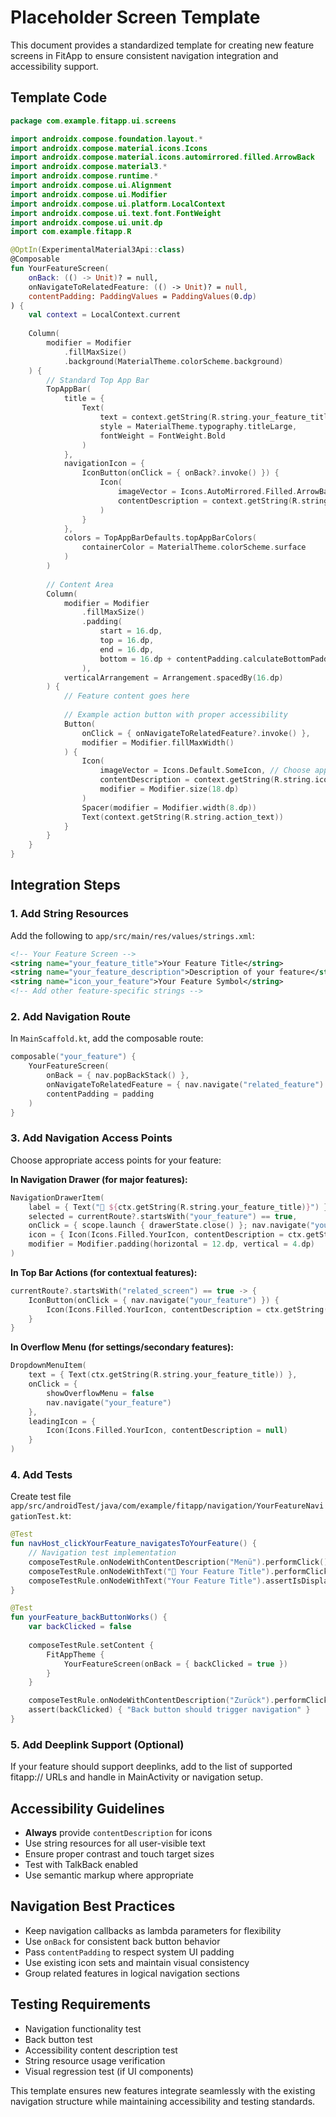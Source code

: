# Placeholder Screen Template

This document provides a standardized template for creating new feature screens in FitApp to ensure consistent navigation integration and accessibility support.

## Template Code

```kotlin
package com.example.fitapp.ui.screens

import androidx.compose.foundation.layout.*
import androidx.compose.material.icons.Icons
import androidx.compose.material.icons.automirrored.filled.ArrowBack
import androidx.compose.material3.*
import androidx.compose.runtime.*
import androidx.compose.ui.Alignment
import androidx.compose.ui.Modifier
import androidx.compose.ui.platform.LocalContext
import androidx.compose.ui.text.font.FontWeight
import androidx.compose.ui.unit.dp
import com.example.fitapp.R

@OptIn(ExperimentalMaterial3Api::class)
@Composable
fun YourFeatureScreen(
    onBack: (() -> Unit)? = null,
    onNavigateToRelatedFeature: (() -> Unit)? = null,
    contentPadding: PaddingValues = PaddingValues(0.dp)
) {
    val context = LocalContext.current
    
    Column(
        modifier = Modifier
            .fillMaxSize()
            .background(MaterialTheme.colorScheme.background)
    ) {
        // Standard Top App Bar
        TopAppBar(
            title = {
                Text(
                    text = context.getString(R.string.your_feature_title), // Add to strings.xml
                    style = MaterialTheme.typography.titleLarge,
                    fontWeight = FontWeight.Bold
                )
            },
            navigationIcon = {
                IconButton(onClick = { onBack?.invoke() }) {
                    Icon(
                        imageVector = Icons.AutoMirrored.Filled.ArrowBack,
                        contentDescription = context.getString(R.string.back)
                    )
                }
            },
            colors = TopAppBarDefaults.topAppBarColors(
                containerColor = MaterialTheme.colorScheme.surface
            )
        )
        
        // Content Area
        Column(
            modifier = Modifier
                .fillMaxSize()
                .padding(
                    start = 16.dp,
                    top = 16.dp,
                    end = 16.dp,
                    bottom = 16.dp + contentPadding.calculateBottomPadding()
                ),
            verticalArrangement = Arrangement.spacedBy(16.dp)
        ) {
            // Feature content goes here
            
            // Example action button with proper accessibility
            Button(
                onClick = { onNavigateToRelatedFeature?.invoke() },
                modifier = Modifier.fillMaxWidth()
            ) {
                Icon(
                    imageVector = Icons.Default.SomeIcon, // Choose appropriate icon
                    contentDescription = context.getString(R.string.icon_description),
                    modifier = Modifier.size(18.dp)
                )
                Spacer(modifier = Modifier.width(8.dp))
                Text(context.getString(R.string.action_text))
            }
        }
    }
}
```

## Integration Steps

### 1. Add String Resources

Add the following to `app/src/main/res/values/strings.xml`:

```xml
<!-- Your Feature Screen -->
<string name="your_feature_title">Your Feature Title</string>
<string name="your_feature_description">Description of your feature</string>
<string name="icon_your_feature">Your Feature Symbol</string>
<!-- Add other feature-specific strings -->
```

### 2. Add Navigation Route

In `MainScaffold.kt`, add the composable route:

```kotlin
composable("your_feature") {
    YourFeatureScreen(
        onBack = { nav.popBackStack() },
        onNavigateToRelatedFeature = { nav.navigate("related_feature") },
        contentPadding = padding
    )
}
```

### 3. Add Navigation Access Points

Choose appropriate access points for your feature:

**In Navigation Drawer (for major features):**
```kotlin
NavigationDrawerItem(
    label = { Text("🔧 ${ctx.getString(R.string.your_feature_title)}") }, 
    selected = currentRoute?.startsWith("your_feature") == true, 
    onClick = { scope.launch { drawerState.close() }; nav.navigate("your_feature") },
    icon = { Icon(Icons.Filled.YourIcon, contentDescription = ctx.getString(R.string.icon_your_feature)) },
    modifier = Modifier.padding(horizontal = 12.dp, vertical = 4.dp)
)
```

**In Top Bar Actions (for contextual features):**
```kotlin
currentRoute?.startsWith("related_screen") == true -> {
    IconButton(onClick = { nav.navigate("your_feature") }) {
        Icon(Icons.Filled.YourIcon, contentDescription = ctx.getString(R.string.your_feature_title))
    }
}
```

**In Overflow Menu (for settings/secondary features):**
```kotlin
DropdownMenuItem(
    text = { Text(ctx.getString(R.string.your_feature_title)) },
    onClick = {
        showOverflowMenu = false
        nav.navigate("your_feature")
    },
    leadingIcon = {
        Icon(Icons.Filled.YourIcon, contentDescription = null)
    }
)
```

### 4. Add Tests

Create test file `app/src/androidTest/java/com/example/fitapp/navigation/YourFeatureNavigationTest.kt`:

```kotlin
@Test
fun navHost_clickYourFeature_navigatesToYourFeature() {
    // Navigation test implementation
    composeTestRule.onNodeWithContentDescription("Menü").performClick()
    composeTestRule.onNodeWithText("🔧 Your Feature Title").performClick()
    composeTestRule.onNodeWithText("Your Feature Title").assertIsDisplayed()
}

@Test
fun yourFeature_backButtonWorks() {
    var backClicked = false
    
    composeTestRule.setContent {
        FitAppTheme {
            YourFeatureScreen(onBack = { backClicked = true })
        }
    }

    composeTestRule.onNodeWithContentDescription("Zurück").performClick()
    assert(backClicked) { "Back button should trigger navigation" }
}
```

### 5. Add Deeplink Support (Optional)

If your feature should support deeplinks, add to the list of supported fitapp:// URLs and handle in MainActivity or navigation setup.

## Accessibility Guidelines

- **Always** provide `contentDescription` for icons
- Use string resources for all user-visible text
- Ensure proper contrast and touch target sizes
- Test with TalkBack enabled
- Use semantic markup where appropriate

## Navigation Best Practices

- Keep navigation callbacks as lambda parameters for flexibility
- Use `onBack` for consistent back button behavior  
- Pass `contentPadding` to respect system UI padding
- Use existing icon sets and maintain visual consistency
- Group related features in logical navigation sections

## Testing Requirements

- Navigation functionality test
- Back button test
- Accessibility content description test
- String resource usage verification
- Visual regression test (if UI components)

This template ensures new features integrate seamlessly with the existing navigation structure while maintaining accessibility and testing standards.